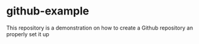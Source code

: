 # github-example
This repository is a demonstration on how to create a Github repository an properly set it up
